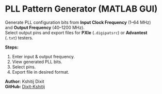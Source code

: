 # PLL Pattern Generator (MATLAB GUI)

Generate PLL configuration bits from **Input Clock Frequency** (1–64 MHz) and **Output Frequency** (40–1200 MHz).  
Select output pins and export files for **PXIe** (`.digipatsrc`) or **Advantest** (`.txt`) testers.

**Steps:**
1. Enter input & output frequency.  
2. View generated PLL bits.  
3. Select pins.  
4. Export file in desired format.

**Author:** Kshitij Dixit  
**GitHub:** [Dixit-Kshitij](https://github.com/Dixit-Kshitij)  
